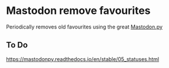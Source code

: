 # Mastodon remove favourites

Periodically removes old favourites using the great [Mastodon.py](https://github.com/halcy/Mastodon.py)

## To Do

https://mastodonpy.readthedocs.io/en/stable/05_statuses.html
